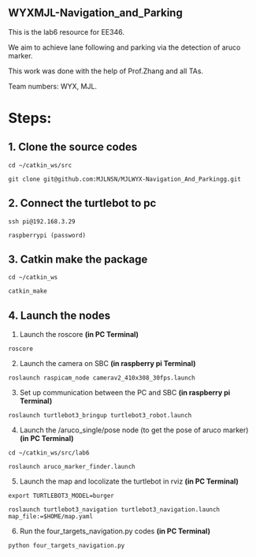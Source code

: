 ## WYXMJL-Navigation_and_Parking 
This is the lab6 resource for EE346.

We aim to achieve lane following and parking via the detection of aruco marker.

This work was done with the help of Prof.Zhang and all TAs.

Team numbers: WYX, MJL.

# Steps:


## 1. Clone the source codes

    cd ~/catkin_ws/src
  
    git clone git@github.com:MJLNSN/MJLWYX-Navigation_And_Parkingg.git
  
## 2. Connect the turtlebot to pc

    ssh pi@192.168.3.29
  
    raspberrypi (password) 
  
## 3. Catkin make the package

    cd ~/catkin_ws
  
    catkin_make
 
## 4. Launch the nodes
  1. Launch the roscore **(in PC Terminal)**
  
    roscore 
  
  2. Launch the camera on SBC **(in raspberry pi Terminal)**
  
    roslaunch raspicam_node camerav2_410x308_30fps.launch 
  
  3. Set up communication between the PC and SBC **(in raspberry pi Terminal)**
  
    roslaunch turtlebot3_bringup turtlebot3_robot.launch 
  
  4. Launch the /aruco_single/pose node (to get the pose of aruco marker) **(in PC Terminal)**
  
    cd ~/catkin_ws/src/lab6 
  
    roslaunch aruco_marker_finder.launch
    
  5. Launch the map and locolizate the turtlebot in rviz **(in PC Terminal)**
  
    export TURTLEBOT3_MODEL=burger
    
    roslaunch turtlebot3_navigation turtlebot3_navigation.launch map_file:=$HOME/map.yaml
    
   
  6. Run the four_targets_navigation.py codes **(in PC Terminal)**
  
    python four_targets_navigation.py
    
  
  
